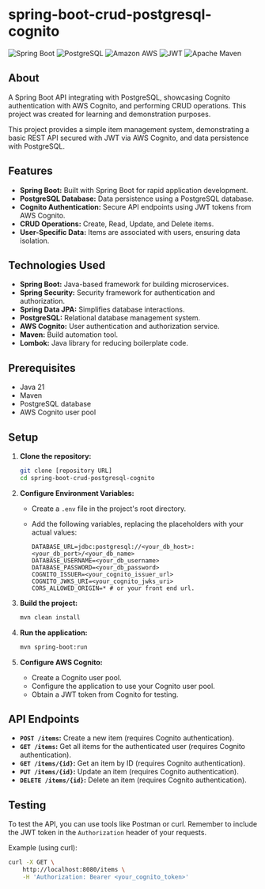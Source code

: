 # spring-boot-crud-postgresql-cognito
![Spring Boot](https://img.shields.io/badge/Spring_Boot-6DB33F?style=for-the-badge&logo=spring-boot&logoColor=white)
![PostgreSQL](https://img.shields.io/badge/PostgreSQL-316192?style=for-the-badge&logo=postgresql&logoColor=white)
![Amazon AWS](https://img.shields.io/badge/Amazon_AWS-FF9900?style=for-the-badge&logo=amazonaws&logoColor=white)
![JWT](https://img.shields.io/badge/JWT-000000?style=for-the-badge&logo=JSON%20web%20tokens&logoColor=white)
![Apache Maven](https://img.shields.io/badge/apache_maven-C71A36?style=for-the-badge&logo=apachemaven&logoColor=white)


## About

A Spring Boot API integrating with PostgreSQL, showcasing Cognito authentication with AWS Cognito, and performing CRUD operations. This project was created for learning and demonstration purposes.

This project provides a simple item management system, demonstrating a basic REST API secured with JWT via AWS Cognito, and data persistence with PostgreSQL.

## Features

* **Spring Boot:** Built with Spring Boot for rapid application development.
* **PostgreSQL Database:** Data persistence using a PostgreSQL database.
* **Cognito Authentication:** Secure API endpoints using JWT tokens from AWS Cognito.
* **CRUD Operations:** Create, Read, Update, and Delete items.
* **User-Specific Data:** Items are associated with users, ensuring data isolation.

## Technologies Used

* **Spring Boot:** Java-based framework for building microservices.
* **Spring Security:** Security framework for authentication and authorization.
* **Spring Data JPA:** Simplifies database interactions.
* **PostgreSQL:** Relational database management system.
* **AWS Cognito:** User authentication and authorization service.
* **Maven:** Build automation tool.
* **Lombok:** Java library for reducing boilerplate code.

## Prerequisites

* Java 21
* Maven
* PostgreSQL database
* AWS Cognito user pool

## Setup

1.  **Clone the repository:**

    ```bash
    git clone [repository URL]
    cd spring-boot-crud-postgresql-cognito
    ```

2.  **Configure Environment Variables:**

    * Create a `.env` file in the project's root directory.
    * Add the following variables, replacing the placeholders with your actual values:

        ```properties
        DATABASE_URL=jdbc:postgresql://<your_db_host>:<your_db_port>/<your_db_name>
        DATABASE_USERNAME=<your_db_username>
        DATABASE_PASSWORD=<your_db_password>
        COGNITO_ISSUER=<your_cognito_issuer_url>
        COGNITO_JWKS_URI=<your_cognito_jwks_uri>
        CORS_ALLOWED_ORIGIN=* # or your front end url.
        ```

3.  **Build the project:**

    ```bash
    mvn clean install
    ```

4.  **Run the application:**

    ```bash
    mvn spring-boot:run
    ```

5.  **Configure AWS Cognito:**
    * Create a Cognito user pool.
    * Configure the application to use your Cognito user pool.
    * Obtain a JWT token from Cognito for testing.

## API Endpoints

* **`POST /items`:** Create a new item (requires Cognito authentication).
* **`GET /items`:** Get all items for the authenticated user (requires Cognito authentication).
* **`GET /items/{id}`:** Get an item by ID (requires Cognito authentication).
* **`PUT /items/{id}`:** Update an item (requires Cognito authentication).
* **`DELETE /items/{id}`:** Delete an item (requires Cognito authentication).

## Testing

To test the API, you can use tools like Postman or curl. Remember to include the JWT token in the `Authorization` header of your requests.

Example (using curl):

```bash
curl -X GET \
    http://localhost:8080/items \
    -H 'Authorization: Bearer <your_cognito_token>'
